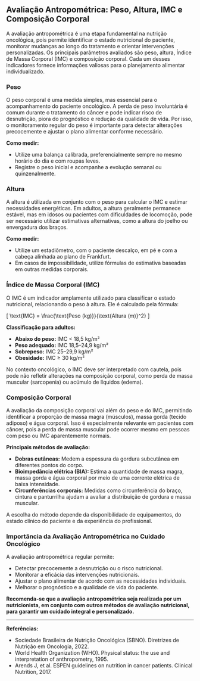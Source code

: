 
## Avaliação Antropométrica: Peso, Altura, IMC e Composição Corporal

A avaliação antropométrica é uma etapa fundamental na nutrição oncológica, pois permite identificar o estado nutricional do paciente, monitorar mudanças ao longo do tratamento e orientar intervenções personalizadas. Os principais parâmetros avaliados são peso, altura, Índice de Massa Corporal (IMC) e composição corporal. Cada um desses indicadores fornece informações valiosas para o planejamento alimentar individualizado.

### Peso

O peso corporal é uma medida simples, mas essencial para o acompanhamento do paciente oncológico. A perda de peso involuntária é comum durante o tratamento do câncer e pode indicar risco de desnutrição, piora do prognóstico e redução da qualidade de vida. Por isso, o monitoramento regular do peso é importante para detectar alterações precocemente e ajustar o plano alimentar conforme necessário.

**Como medir:**  
- Utilize uma balança calibrada, preferencialmente sempre no mesmo horário do dia e com roupas leves.
- Registre o peso inicial e acompanhe a evolução semanal ou quinzenalmente.

### Altura

A altura é utilizada em conjunto com o peso para calcular o IMC e estimar necessidades energéticas. Em adultos, a altura geralmente permanece estável, mas em idosos ou pacientes com dificuldades de locomoção, pode ser necessário utilizar estimativas alternativas, como a altura do joelho ou envergadura dos braços.

**Como medir:**  
- Utilize um estadiômetro, com o paciente descalço, em pé e com a cabeça alinhada ao plano de Frankfurt.
- Em casos de impossibilidade, utilize fórmulas de estimativa baseadas em outras medidas corporais.

### Índice de Massa Corporal (IMC)

O IMC é um indicador amplamente utilizado para classificar o estado nutricional, relacionando o peso à altura. Ele é calculado pela fórmula:

\[
\text{IMC} = \frac{\text{Peso (kg)}}{\text{Altura (m)}^2}
\]

**Classificação para adultos:**
- **Abaixo do peso:** IMC < 18,5 kg/m²
- **Peso adequado:** IMC 18,5–24,9 kg/m²
- **Sobrepeso:** IMC 25–29,9 kg/m²
- **Obesidade:** IMC ≥ 30 kg/m²

No contexto oncológico, o IMC deve ser interpretado com cautela, pois pode não refletir alterações na composição corporal, como perda de massa muscular (sarcopenia) ou acúmulo de líquidos (edema).

### Composição Corporal

A avaliação da composição corporal vai além do peso e do IMC, permitindo identificar a proporção de massa magra (músculos), massa gorda (tecido adiposo) e água corporal. Isso é especialmente relevante em pacientes com câncer, pois a perda de massa muscular pode ocorrer mesmo em pessoas com peso ou IMC aparentemente normais.

**Principais métodos de avaliação:**
- **Dobras cutâneas:** Medem a espessura da gordura subcutânea em diferentes pontos do corpo.
- **Bioimpedância elétrica (BIA):** Estima a quantidade de massa magra, massa gorda e água corporal por meio de uma corrente elétrica de baixa intensidade.
- **Circunferências corporais:** Medidas como circunferência do braço, cintura e panturrilha ajudam a avaliar a distribuição de gordura e massa muscular.

A escolha do método depende da disponibilidade de equipamentos, do estado clínico do paciente e da experiência do profissional.

### Importância da Avaliação Antropométrica no Cuidado Oncológico

A avaliação antropométrica regular permite:
- Detectar precocemente a desnutrição ou o risco nutricional.
- Monitorar a eficácia das intervenções nutricionais.
- Ajustar o plano alimentar de acordo com as necessidades individuais.
- Melhorar o prognóstico e a qualidade de vida do paciente.

**Recomenda-se que a avaliação antropométrica seja realizada por um nutricionista, em conjunto com outros métodos de avaliação nutricional, para garantir um cuidado integral e personalizado.**

---

**Referências:**
- Sociedade Brasileira de Nutrição Oncológica (SBNO). Diretrizes de Nutrição em Oncologia, 2022.
- World Health Organization (WHO). Physical status: the use and interpretation of anthropometry, 1995.
- Arends J, et al. ESPEN guidelines on nutrition in cancer patients. Clinical Nutrition, 2017.
```
